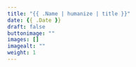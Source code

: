 ```yaml
---
title: "{{ .Name | humanize | title }}"
date: {{ .Date }}
draft: false
buttonimage: ""
images: []
imagealt: ""
weight: 1
---
```



